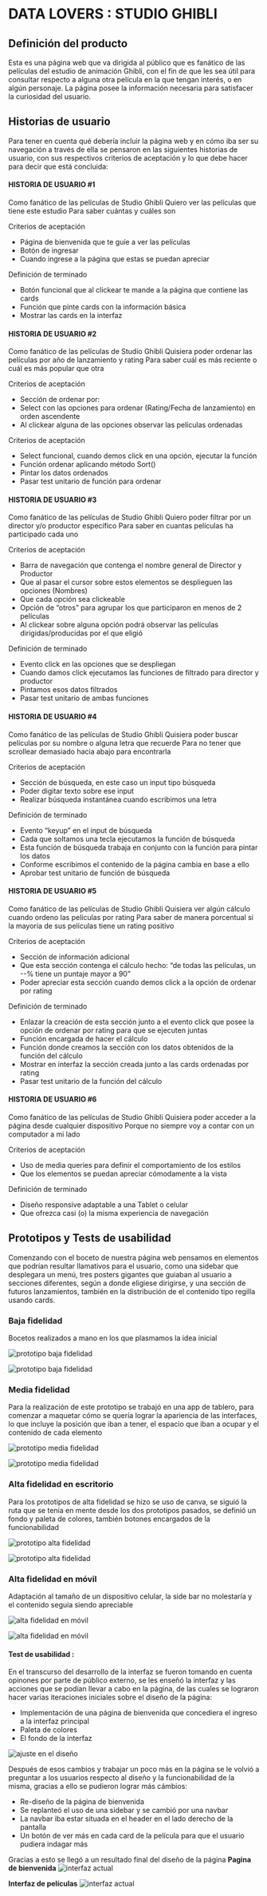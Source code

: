 # DATA LOVERS : STUDIO GHIBLI

## Definición del producto

Esta es una página web que va dirigida al público que es fanático de las películas del estudio de animación Ghibli, con el fin de que les sea útil para consultar respecto a alguna otra película en la que tengan interés, o en algún personaje. La página posee la información necesaria para satisfacer la curiosidad del usuario.

## Historias de usuario

Para tener en cuenta qué  debería incluir la página web y en cómo iba ser su navegación a través de ella se pensaron en las siguientes historias de usuario, con sus respectivos criterios de aceptación y lo que debe hacer para decir que está concluida:

#### HISTORIA DE USUARIO #1 
Como fanático de las películas de Studio Ghibli
Quiero ver las películas que tiene este estudio
Para saber cuántas y cuáles son

Criterios de aceptación
-	Página de bienvenida que te guíe a ver las películas
-	Botón de ingresar
-	Cuando ingrese a la página que estas se puedan apreciar

Definición de terminado
-	Botón funcional que al clickear te mande a la página que contiene las cards
-	Función que pinte cards con la información básica
-	Mostrar las cards en la interfaz


#### HISTORIA DE USUARIO #2
Como fanático de las películas de Studio Ghibli
Quisiera poder ordenar las películas por año de lanzamiento y rating
Para saber cuál es más reciente o cuál es más popular que otra

Criterios de aceptación
-	Sección de ordenar por: 
-	Select con las opciones para ordenar (Rating/Fecha de lanzamiento) en orden ascendente
-	Al clickear alguna de las opciones observar las películas ordenadas

Criterios de aceptación
-	Select funcional, cuando demos click en una opción, ejecutar la función
-	Función ordenar aplicando método Sort()
-	Pintar los datos ordenados
-	Pasar test unitario de función para ordenar


#### HISTORIA DE USUARIO #3
Como fanático de las películas de Studio Ghibli
Quiero poder filtrar por un director y/o productor específico
Para saber en cuantas películas ha participado cada uno

Criterios de aceptación
-	Barra de navegación que contenga el nombre general de Director y Productor
-	Que al pasar el cursor sobre estos elementos se desplieguen las opciones (Nombres)
-	Que cada opción sea clickeable
-	Opción de “otros” para agrupar los que participaron en menos de 2 películas
-	Al clickear sobre alguna opción podrá observar las películas dirigidas/producidas por el que eligió

Definición de terminado
-	Evento click en las opciones que se despliegan
-	Cuando damos click ejecutamos las funciones de filtrado para director y productor
-	Pintamos esos datos filtrados
-	Pasar test unitario de ambas funciones


#### HISTORIA DE USUARIO #4
Como fanático de las películas de Studio Ghibli
Quisiera poder buscar películas por su nombre o alguna letra que recuerde
Para no tener que scrollear demasiado hacia abajo para encontrarla 

Criterios de aceptación
-	Sección de búsqueda, en este caso un input tipo búsqueda
-	Poder digitar texto sobre ese input
-	Realizar búsqueda instantánea cuando escribimos una letra

Definición de terminado
-	Evento “keyup” en el input de búsqueda
-	Cada que soltamos una tecla ejecutamos la función de búsqueda
-	Esta función de búsqueda trabaja en conjunto con la función para pintar los datos
-	Conforme escribimos el contenido de la página cambia en base a ello
-	Aprobar test unitario de función de búsqueda

#### HISTORIA DE USUARIO #5
Como fanático de las películas de Studio Ghibli
Quisiera ver algún cálculo cuando ordeno las películas por rating
Para saber de manera porcentual si la mayoría de sus películas tiene un rating positivo  

Criterios de aceptación
-	Sección de información adicional 
-	Que esta sección contenga el cálculo hecho: “de todas las películas, un --% tiene un puntaje mayor a 90”
-	Poder apreciar esta sección cuando demos click a la opción de ordenar por rating

Definición de terminado
-	Enlazar la creación de esta sección junto a el evento click que posee la opción de ordenar por rating para que se ejecuten juntas
-	Función encargada de hacer el cálculo
-	Función donde creamos la sección con los datos obtenidos de la función del cálculo
-	Mostrar en interfaz la sección creada junto a las cards ordenadas por rating
-	Pasar test unitario de la función del cálculo 

#### HISTORIA DE USUARIO #6
Como fanático de las películas de Studio Ghibli
Quisiera poder acceder a la página desde cualquier dispositivo
Porque no siempre voy a contar con un computador a mi lado

Criterios de aceptación
-	Uso de media queries para definir el comportamiento de los estilos
-	Que los elementos se puedan apreciar cómodamente a la vista

Definición de terminado
-	Diseño responsive adaptable a una Tablet o celular
-	Que ofrezca casi (o) la misma experiencia de navegación

## Prototipos y Tests de usabilidad 

Comenzando con el boceto de nuestra página web pensamos en elementos que podrían resultar llamativos para el usuario, como una sidebar que desplegara un menú, tres posters gigantes que guiaban al usuario a secciones diferentes, según a donde eligiese dirigirse, y una sección de futuros lanzamientos, también en la distribución de el contenido tipo regilla usando cards.

### Baja fidelidad

Bocetos realizados a mano en los que plasmamos la idea inicial

![prototipo baja fidelidad](readmeimg/baja.png)

![prototipo baja fidelidad](readmeimg/baja2.jpg)

### Media fidelidad

Para la realización de este prototipo se trabajó en una app de tablero, para comenzar a maquetar cómo se quería lograr la apariencia de las interfaces, lo que incluye la posición que iban a tener, el espacio que iban a ocupar y el contenido de cada elemento

![prototipo media fidelidad](readmeimg/interfaz.jpeg)

![prototipo media fidelidad](readmeimg/interfaz2.png)

### Alta fidelidad en escritorio

Para los prototipos de alta fidelidad se hizo se uso de canva, se siguió la ruta que se tenía en mente desde los dos prototipos pasados, se definió un fondo y paleta de colores, también botones encargados de la funcionabilidad

![prototipo alta fidelidad](readmeimg/alta1.jpeg)

![prototipo alta fidelidad](readmeimg/alta2.jpeg)

### Alta fidelidad en móvil

Adaptación al tamaño de un dispositivo celular, la side bar no molestaría y el contenido seguia siendo apreciable

![alta fidelidad en móvil](readmeimg/movil1.jpeg)

![alta fidelidad en móvil](readmeimg/movil2.jpeg)

#### Test de usabilidad :

En el transcurso del desarrollo de la interfaz se fueron tomando en cuenta opinones por parte de público externo, se les enseñó la interfaz y las acciones que se podían llevar a cabo en la página, de las cuales se lograron hacer varias iteraciones iniciales sobre el diseño de la página: 

- Implementación de una página de bienvenida que concediera el ingreso a la interfaz principal
- Paleta de colores
- El fondo de la interfaz

![ajuste en el diseño](readmeimg/ajuste.jpg)

Después de esos cambios y trabajar un poco más en la página se le volvió a preguntar a los usuarios respecto al diseño y la funcionabilidad de la misma, gracias a ello se pudieron lograr más cámbios:

- Re-diseño de la página de bienvenida
- Se replanteó el uso de una sidebar y se cambió por una navbar 
- La navbar iba estar situada en el header en el lado derecho de la pantalla
- Un botón de ver más en cada card de la película para que el usuario pudiera indagar más

Gracias a esto se llegó a un resultado final del diseño de la página
**Pagina de bienvenida**
![interfaz actual](readmeimg/final.jpeg)

**Interfaz de películas**
![interfaz actual](readmeimg/final2.jpeg)

